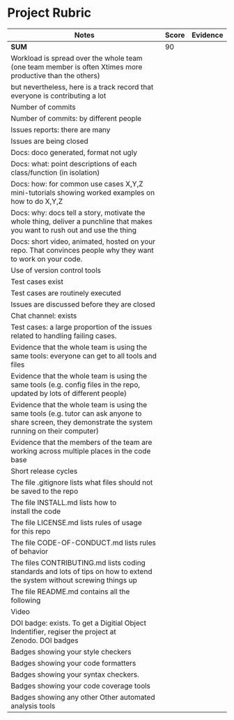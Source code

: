 # Project Rubric

| Notes                                                                                                                                                   | Score | Evidence                                                                                                                                                                                     |
| ------------------------------------------------------------------------------------------------------------------------------------------------------- | ----- | -------------------------------------------------------------------------------------------------------------------------------------------------------------------------------------------- |
| **SUM**                                                                                                                                                 | 90    |                                                                                                                                                                                              |
| Workload is spread over the whole team (one team member is often Xtimes more productive than the others)                                               | | |
| but nevertheless, here is a track record that everyone is contributing a lot                                                                           | | |
| Number of commits                                                                                                                                       |||
| Number of commits: by different people                                                                                                                  || |
| Issues reports: there are many                                                                                                                          | | |
| Issues are being closed                                                                                                                                 | ||
| Docs: doco generated, format not ugly                                                                                                                   |||
| Docs: what: point descriptions of each class/function (in isolation)                                                                                    | ||
| Docs: how: for common use cases X,Y,Z mini-tutorials showing worked examples on how to do X,Y,Z                                                         | | |
| Docs: why: docs tell a story, motivate the whole thing, deliver a punchline that makes you want to rush out and use the thing                           | ||
| Docs: short video, animated, hosted on your repo. That convinces people why they want to work on your code.                                             | | |
| Use of version control tools                                                                                                                            | ||
| Test cases exist                                                                                                                                        | ||
| Test cases are routinely executed                                                                                                                       | ||
| Issues are discussed before they are closed                                                                                                             | ||
| Chat channel: exists                                                                                                                                    | ||
| Test cases: a large proportion of the issues related to handling failing cases.                                                                         | ||
| Evidence that the whole team is using the same tools: everyone can get to all tools and files                                                           | ||
| Evidence that the whole team is using the same tools (e.g. config files in the repo, updated by lots of different people)                               | ||
| Evidence that the whole team is using the same tools (e.g. tutor can ask anyone to share screen, they demonstrate the system running on their computer) | ||
| Evidence that the members of the team are working across multiple places in the code base                                                               |  ||
| Short release cycles                                                                                                                                    | ||
| The file .gitignore lists what files should not be saved to the repo                                                                                    | ||
| The file INSTALL.md lists how to install the code                                                                                                       | ||
| The file LICENSE.md lists rules of usage for this repo                                                                                                  | ||
| The file CODE-OF-CONDUCT.md lists rules of behavior                                                                                                     | ||
| The files CONTRIBUTING.md lists coding standards and lots of tips on how to extend the system without screwing things up                                | ||
| The file README.md contains all the following                                                                                                           | ||
| Video                                                                                                                                                   | ||
| DOI badge: exists. To get a Digitial Object Indentifier, regiser the project at Zenodo. DOI badges                                                      | ||
| Badges showing your style checkers                                                                                                                      | ||
| Badges showing your code formatters                                                                                                                     | ||
| Badges showing your syntax checkers.                                                                                                                    | ||
| Badges showing your code coverage tools                                                                                                                 | ||
| Badges showing any other Other automated analysis tools                                                                                                 | ||
